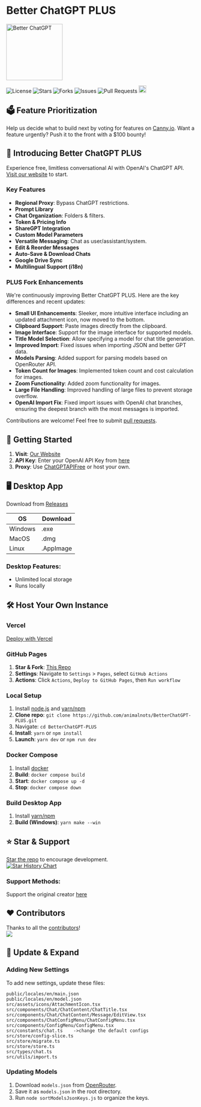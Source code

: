 # Better ChatGPT PLUS
<p>
    <a href="https://animalnots.github.io/BetterChatGPT-PLUS/" target="_blank"><img src="public/public.jpg" alt="Better ChatGPT" width="150" /></a>
</p>

![License](https://img.shields.io/github/license/animalnots/BetterChatGPT-PLUS?style=flat-square)
![Stars](https://img.shields.io/github/stars/animalnots/BetterChatGPT-PLUS?style=flat-square)
![Forks](https://img.shields.io/github/forks/animalnots/BetterChatGPT-PLUS?style=flat-square)
![Issues](https://img.shields.io/github/issues/animalnots/BetterChatGPT-PLUS?style=flat-square)
![Pull Requests](https://img.shields.io/github/issues-pr/animalnots/BetterChatGPT-PLUS?style=flat-square)
<a href="https://discord.gg/2CKfAbAJrH"><img src="https://cdn.prod.website-files.com/6257adef93867e50d84d30e2/636e0b52aa9e99b832574a53_full_logo_blurple_RGB.png" height="20"></a>

## 🗳️ Feature Prioritization

Help us decide what to build next by voting for features on [Canny.io](https://betterchatgpt.canny.io/feature-requests). Want a feature urgently? Push it to the front with a $100 bounty!

## 🚀 Introducing Better ChatGPT PLUS

Experience free, limitless conversational AI with OpenAI's ChatGPT API. [Visit our website](https://animalnots.github.io/BetterChatGPT-PLUS/) to start.

### Key Features

- **Regional Proxy**: Bypass ChatGPT restrictions.
- **Prompt Library**
- **Chat Organization**: Folders & filters.
- **Token & Pricing Info**
- **ShareGPT Integration**
- **Custom Model Parameters**
- **Versatile Messaging**: Chat as user/assistant/system.
- **Edit & Reorder Messages**
- **Auto-Save & Download Chats**
- **Google Drive Sync**
- **Multilingual Support (i18n)**

### PLUS Fork Enhancements

We're continuously improving Better ChatGPT PLUS. Here are the key differences and recent updates:

- **Small UI Enhancements**: Sleeker, more intuitive interface including an updated attachment icon, now moved to the bottom.
- **Clipboard Support**: Paste images directly from the clipboard.
- **Image Interface**: Support for the image interface for supported models.
- **Title Model Selection**: Allow specifying a model for chat title generation.
- **Improved Import**: Fixed issues when importing JSON and better GPT data.
- **Models Parsing**: Added support for parsing models based on OpenRouter API.
- **Token Count for Images**: Implemented token count and cost calculation for images.
- **Zoom Functionality**: Added zoom functionality for images.
- **Large File Handling**: Improved handling of large files to prevent storage overflow.
- **OpenAI Import Fix**: Fixed import issues with OpenAI chat branches, ensuring the deepest branch with the most messages is imported.

Contributions are welcome! Feel free to submit [pull requests](https://github.com/animalnots/BetterChatGPT-PLUS/pulls).

## 🚀 Getting Started

1. **Visit**: [Our Website](https://animalnots.github.io/BetterChatGPT-PLUS/)
2. **API Key**: Enter your OpenAI API Key from [here](https://platform.openai.com/account/api-keys)
3. **Proxy**: Use [ChatGPTAPIFree](https://github.com/ayaka14732/ChatGPTAPIFree) or host your own.

## 🖥️ Desktop App

Download from [Releases](https://github.com/animalnots/BetterChatGPT-PLUS/releases)

| OS      | Download  |
| ------- | --------- |
| Windows | .exe      |
| MacOS   | .dmg      |
| Linux   | .AppImage |

### Desktop Features:

- Unlimited local storage
- Runs locally

## 🛠️ Host Your Own Instance

### Vercel

[Deploy with Vercel](https://vercel.com/new/clone?repository-url=https%3A%2F%2Fgithub.com%2Fanimalnots%2FBetterChatGPT-PLUS)

### GitHub Pages

1. **Star & Fork**: [This Repo](https://github.com/animalnots/BetterChatGPT-PLUS)
2. **Settings**: Navigate to `Settings` > `Pages`, select `GitHub Actions`
3. **Actions**: Click `Actions`, `Deploy to GitHub Pages`, then `Run workflow`

### Local Setup

1. Install [node.js](https://nodejs.org/en/) and [yarn/npm](https://www.npmjs.com/)
2. **Clone repo**: `git clone https://github.com/animalnots/BetterChatGPT-PLUS.git`
3. Navigate: `cd BetterChatGPT-PLUS`
4. **Install**: `yarn` or `npm install`
5. **Launch**: `yarn dev` or `npm run dev`

### Docker Compose

1. Install [docker](https://www.docker.com/)
2. **Build**: `docker compose build`
3. **Start**: `docker compose up -d`
4. **Stop**: `docker compose down`

### Build Desktop App

1. Install [yarn/npm](https://www.npmjs.com/)
2. **Build (Windows)**: `yarn make --win`

## ⭐️ Star & Support

[Star the repo](https://github.com/animalnots/BetterChatGPT-PLUS) to encourage development.
<br />[![Star History Chart](https://api.star-history.com/svg?repos=animalnots/BetterChatGPT-PLUS&type=Date)](https://github.com/animalnots/BetterChatGPT-PLUS/stargazers)

### Support Methods:

Support the original creator [here](https://github.com/ztjhz/BetterChatGPT?tab=readme-ov-file#-support)

## ❤️ Contributors

Thanks to all the [contributors](https://github.com/animalnots/BetterChatGPT-PLUS/graphs/contributors)!
<br /><a href="https://github.com/animalnots/BetterChatGPT-PLUS/graphs/contributors">
<img src="https://contrib.rocks/image?repo=animalnots/BetterChatGPT-PLUS" />
</a>

## 🚀 Update & Expand

### Adding New Settings

To add new settings, update these files:

```plaintext
public/locales/en/main.json
public/locales/en/model.json
src/assets/icons/AttachmentIcon.tsx
src/components/Chat/ChatContent/ChatTitle.tsx
src/components/Chat/ChatContent/Message/EditView.tsx
src/components/ChatConfigMenu/ChatConfigMenu.tsx
src/components/ConfigMenu/ConfigMenu.tsx
src/constants/chat.ts    ->change the default configs
src/store/config-slice.ts
src/store/migrate.ts
src/store/store.ts
src/types/chat.ts
src/utils/import.ts
```

### Updating Models

1. Download `models.json` from [OpenRouter](https://openrouter.ai/api/v1/models).
2. Save it as `models.json` in the root directory.
3. Run `node sortModelsJsonKeys.js` to organize the keys.
